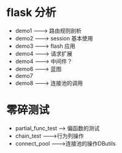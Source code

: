 
# flask 分析

*   demo1 ---> 路由规则剖析
*   demo2 ---> session 基本使用
*   demo3 ---> flash 应用
*   demo4 ---> 请求扩展
*   demo4 ---> 中间件？
*   demo6 ---> 蓝图
*   demo7 
*   demo8 ---> 连接池的调用

# 零碎测试

*   partial_func_test  --> 偏函数的测试
*   chain_test   --->行为列操作
*   connect_pool --->连接池的操作DButils

